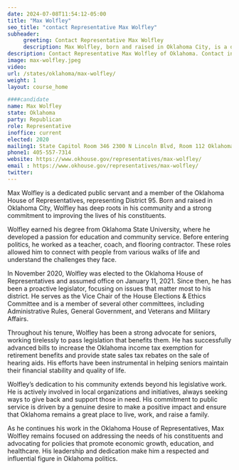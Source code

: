 ```yaml
---
date: 2024-07-08T11:54:12-05:00
title: "Max Wolfley"
seo_title: "contact Representative Max Wolfley"
subheader:
     greeting: Contact Representative Max Wolfley
     description: Max Wolfley, born and raised in Oklahoma City, is a dedicated public servant and a member of the Oklahoma House of Representatives, representing District 95.
description: Contact Representative Max Wolfley of Oklahoma. Contact information for Max Wolfley includes email address, phone number, and mailing address.
image: max-wolfley.jpeg
video:
url: /states/oklahoma/max-wolfley/
weight: 1
layout: course_home

####candidate
name: Max Wolfley
state: Oklahoma
party: Republican
role: Representative
inoffice: current
elected: 2020
mailing1: State Capitol Room 346 2300 N Lincoln Blvd, Room 112 Oklahoma City, OK 73105
phone1: 405-557-7314
website: https://www.okhouse.gov/representatives/max-wolfley/
email : https://www.okhouse.gov/representatives/max-wolfley/
twitter: 
---
```

Max Wolfley is a dedicated public servant and a member of the Oklahoma House of Representatives, representing District 95. Born and raised in Oklahoma City, Wolfley has deep roots in his community and a strong commitment to improving the lives of his constituents.

Wolfley earned his degree from Oklahoma State University, where he developed a passion for education and community service. Before entering politics, he worked as a teacher, coach, and flooring contractor. These roles allowed him to connect with people from various walks of life and understand the challenges they face.

In November 2020, Wolfley was elected to the Oklahoma House of Representatives and assumed office on January 11, 2021. Since then, he has been a proactive legislator, focusing on issues that matter most to his district. He serves as the Vice Chair of the House Elections & Ethics Committee and is a member of several other committees, including Administrative Rules, General Government, and Veterans and Military Affairs.

Throughout his tenure, Wolfley has been a strong advocate for seniors, working tirelessly to pass legislation that benefits them. He has successfully advanced bills to increase the Oklahoma income tax exemption for retirement benefits and provide state sales tax rebates on the sale of hearing aids. His efforts have been instrumental in helping seniors maintain their financial stability and quality of life.

Wolfley’s dedication to his community extends beyond his legislative work. He is actively involved in local organizations and initiatives, always seeking ways to give back and support those in need. His commitment to public service is driven by a genuine desire to make a positive impact and ensure that Oklahoma remains a great place to live, work, and raise a family.

As he continues his work in the Oklahoma House of Representatives, Max Wolfley remains focused on addressing the needs of his constituents and advocating for policies that promote economic growth, education, and healthcare. His leadership and dedication make him a respected and influential figure in Oklahoma politics.
